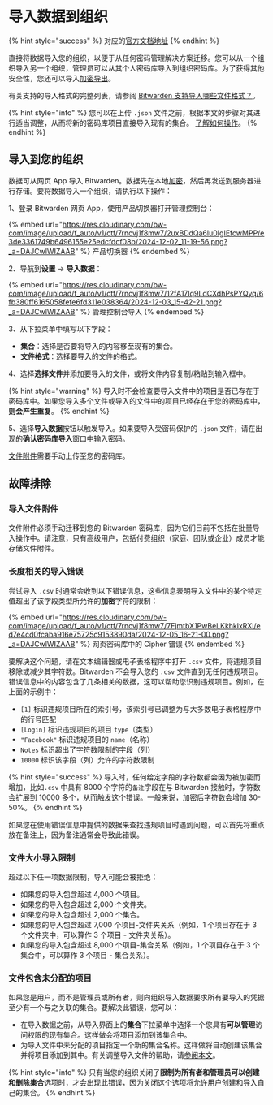 # 导入数据到组织

{% hint style="success" %}
对应的[官方文档地址](https://bitwarden.com/help/article/import-to-org/)
{% endhint %}

直接将数据导入您的组织，以便于从任何密码管理解决方案迁移。您可以从一个组织导入另一个组织，管理员可以从其个人密码库导入到组织密码库。为了获得其他安全性，您还可以导入[加密导出](../../../import-export/encrypted-exports.md)。

有关支持的导入格式的完整列表，请参阅 [Bitwarden 支持导入哪些文件格式？](../../../import-export/import-and-export-faqs.md#q-what-file-formats-does-bitwarden-support-for-import)。

{% hint style="info" %}
您可以在上传 `.json` 文件之前，根据本文的步骤对其进行适当调整，从而将新的密码库项目直接导入现有的集合。 [了解如何操作](../../../import-export/condition-a-bitwarden-.csv-or-.json.md)。
{% endhint %}

## 导入到您的组织 <a href="#import-to-your-organization" id="import-to-your-organization"></a>

数据可从网页 App 导入 Bitwarden。数据先在本地[加密](../../../security/encryption/encryption-protocols.md)，然后再发送到服务器进行存储。要将数据导入一个组织，请执行以下操作：

1、登录 Bitwarden 网页 App，使用产品切换器打开管理控制台：

{% embed url="https://res.cloudinary.com/bw-com/image/upload/f_auto/v1/ctf/7rncvj1f8mw7/2uxBDdQa6lu0IgIEfcwMPP/e3de3361749b6496155e25edcfdcf08b/2024-12-02_11-19-56.png?_a=DAJCwlWIZAAB" %}
产品切换器
{% endembed %}

2、导航到**设置** → **导入数据**：

{% embed url="https://res.cloudinary.com/bw-com/image/upload/f_auto/v1/ctf/7rncvj1f8mw7/12fA17Iq9LdCXdhPsPYQyq/6fb380ff6165058fefe6fd311e038364/2024-12-03_15-42-21.png?_a=DAJCwlWIZAAB" %}
管理控制台导入
{% endembed %}

3、从下拉菜单中填写以下字段：

* **集合**：选择是否要将导入的内容移至现有的集合。
* **文件格式**：选择要导入的文件的格式。

4、选择**选择文件**并添加要导入的文件，或将文件内容复制/粘贴到输入框中。

{% hint style="warning" %}
导入时不会检查要导入文件中的项目是否已存在于密码库中。如果您导入多个文件或导入的文件中的项目已经存在于您的密码库中，**则会产生重复**。
{% endhint %}

5、选择**导入数据**按钮以触发导入。如果要导入受密码保护的 `.json` 文件，请在出现的**确认密码库导入**窗口中输入密码。

[文件附件](../../../your-vault/file-attachments.md)需要手动上传至您的密码库。

## 故障排除 <a href="#troubleshooting" id="troubleshooting"></a>

### 导入文件附件 <a href="#importing-file-attachments" id="importing-file-attachments"></a>

文件附件必须手动迁移到您的 Bitwarden 密码库，因为它们目前不包括在批量导入操作中。请注意，只有高级用户，包括付费组织（家庭、团队或企业）成员才能存储文件附件。

### 长度相关的导入错误 <a href="#length-related-import-errors" id="length-related-import-errors"></a>

尝试导入 `.csv` 时通常会收到以下错误信息，这些信息表明导入文件中的某个特定值超出了该字段类型所允许的**加密**字符的限制：

{% embed url="https://res.cloudinary.com/bw-com/image/upload/f_auto/v1/ctf/7rncvj1f8mw7/7FjmtbX1PwBeLKkhklxRXl/ed7e4cd0fcaba916e75725c9153890da/2024-12-05_16-21-00.png?_a=DAJCwlWIZAAB" %}
网页密码库中的 Cipher 错误
{% endembed %}

要解决这个问题，请在文本编辑器或电子表格程序中打开 `.csv` 文件，将违规项目移除或减少其字符数。Bitwarden 不会导入您的 `.csv` 文件直到无任何违规项目。错误信息中的内容包含了几条相关的数据，这可以帮助您识别违规项目。例如，在上面的示例中：

* `[1]` 标识违规项目所在的索引号，该索引号已调整为与大多数电子表格程序中的行号匹配
* `[Login]` 标识违规项目的项目 `type`（类型）
* `"Facebook"` 标识违规项目的 `name`（名称）
* `Notes` 标识超出了字符数限制的字段（列）
* `10000` 标识该字段（列）允许的字符数限制

{% hint style="success" %}
导入时，任何给定字段的字符数都会因为被加密而增加，比如`.csv` 中具有 8000 个字符的`备注`字段在与 Bitwarden 接触时，字符数会扩展到 10000 多个，从而触发这个错误。一般来说，加密后字符数会增加 30-50%。
{% endhint %}

如果您在使用错误信息中提供的数据来查找违规项目时遇到问题，可以首先将重点放在备注上，因为备注通常会导致此错误。

### 文件大小导入限制 <a href="#file-size-import-limitations" id="file-size-import-limitations"></a>

超过以下任一项数据限制，导入可能会被拒绝：

* 如果您的导入包含超过 4,000 个项目。
* 如果您的导入包含超过 2,000 个文件夹。
* 如果您的导入包含超过 2,000 个集合。
* 如果您的导入包含超过 7,000 个项目-文件夹关系（例如，1 个项目存在于 3 个文件夹中，可以算作 3 个项目 - 文件夹关系）。
* 如果您的导入包含超过 8,000 个项目-集合关系（例如，1 个项目存在于 3 个集合中，可以算作 3 个项目 - 集合关系）。

### 文件包含未分配的项目 <a href="#file-contains-unassigned-items" id="file-contains-unassigned-items"></a>

如果您是用户，而不是管理员或所有者，则向组织导入数据要求所有要导入的凭据至少有一个与之关联的集合。要解决此错误，您可以：

* 在导入数据之前，从导入界面上的**集合**下拉菜单中选择一个您具有**可以管理**访问权限的现有集合。这样做会将项目添加到该集合中。
* 为导入文件中未分配的项目指定一个新的集合名称。这样做将自动创建该集合并将项目添加到其中。有关调整导入文件的帮助，请[参阅本文](../../../import-export/condition-a-bitwarden-.csv-or-.json.md)。

{% hint style="info" %}
只有当您的组织关闭了**限制为所有者和管理员可以创建和删除集合**选项时，才会出现此错误，因为关闭这个选项将允许用户创建和导入自己的集合。
{% endhint %}
